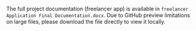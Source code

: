 The full project documentation (freelancer app) is available in `freelancer Application Final Documentation.docx`.
Due to GitHub preview limitations on large files, please download the file directly to view it locally.
